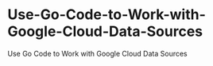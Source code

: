 # Use-Go-Code-to-Work-with-Google-Cloud-Data-Sources
Use Go Code to Work with Google Cloud Data Sources

